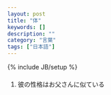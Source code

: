 ```yaml
---
layout: post
title: "体"
keywords: []
description: ""
category: "言葉"
tags: ["日本語"]
---
```

{% include JB/setup %}



####
1. 彼の性格はお父さんに似ている
